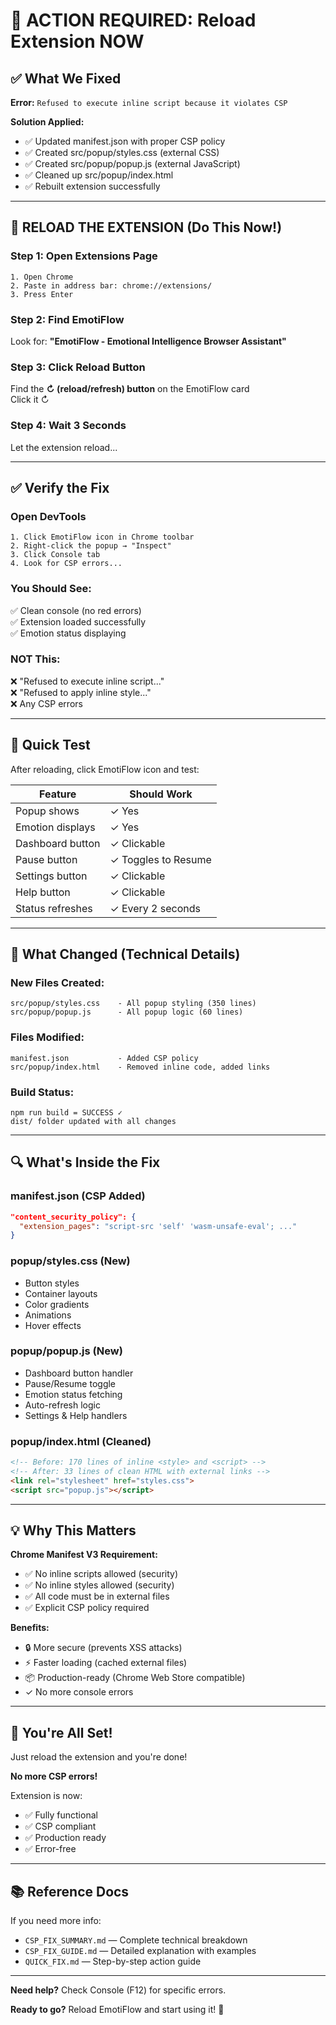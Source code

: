 # 🎯 ACTION REQUIRED: Reload Extension NOW

## ✅ What We Fixed

**Error:** `Refused to execute inline script because it violates CSP`

**Solution Applied:**
- ✅ Updated manifest.json with proper CSP policy
- ✅ Created src/popup/styles.css (external CSS)
- ✅ Created src/popup/popup.js (external JavaScript)
- ✅ Cleaned up src/popup/index.html
- ✅ Rebuilt extension successfully

---

## 🚀 RELOAD THE EXTENSION (Do This Now!)

### Step 1: Open Extensions Page
```
1. Open Chrome
2. Paste in address bar: chrome://extensions/
3. Press Enter
```

### Step 2: Find EmotiFlow
Look for: **"EmotiFlow - Emotional Intelligence Browser Assistant"**

### Step 3: Click Reload Button
Find the **↻ (reload/refresh) button** on the EmotiFlow card  
Click it ↻

### Step 4: Wait 3 Seconds
Let the extension reload...

---

## ✅ Verify the Fix

### Open DevTools
```
1. Click EmotiFlow icon in Chrome toolbar
2. Right-click the popup → "Inspect"
3. Click Console tab
4. Look for CSP errors...
```

### You Should See:
✅ Clean console (no red errors)  
✅ Extension loaded successfully  
✅ Emotion status displaying  

### NOT This:
❌ "Refused to execute inline script..."  
❌ "Refused to apply inline style..."  
❌ Any CSP errors  

---

## 🧪 Quick Test

After reloading, click EmotiFlow icon and test:

| Feature | Should Work |
|---------|-------------|
| Popup shows | ✓ Yes |
| Emotion displays | ✓ Yes |
| Dashboard button | ✓ Clickable |
| Pause button | ✓ Toggles to Resume |
| Settings button | ✓ Clickable |
| Help button | ✓ Clickable |
| Status refreshes | ✓ Every 2 seconds |

---

## 📝 What Changed (Technical Details)

### New Files Created:
```
src/popup/styles.css    - All popup styling (350 lines)
src/popup/popup.js      - All popup logic (60 lines)
```

### Files Modified:
```
manifest.json           - Added CSP policy
src/popup/index.html    - Removed inline code, added links
```

### Build Status:
```
npm run build = SUCCESS ✓
dist/ folder updated with all changes
```

---

## 🔍 What's Inside the Fix

### manifest.json (CSP Added)
```json
"content_security_policy": {
  "extension_pages": "script-src 'self' 'wasm-unsafe-eval'; ..."
}
```

### popup/styles.css (New)
- Button styles
- Container layouts
- Color gradients
- Animations
- Hover effects

### popup/popup.js (New)
- Dashboard button handler
- Pause/Resume toggle
- Emotion status fetching
- Auto-refresh logic
- Settings & Help handlers

### popup/index.html (Cleaned)
```html
<!-- Before: 170 lines of inline <style> and <script> -->
<!-- After: 33 lines of clean HTML with external links -->
<link rel="stylesheet" href="styles.css">
<script src="popup.js"></script>
```

---

## 💡 Why This Matters

**Chrome Manifest V3 Requirement:**
- ✅ No inline scripts allowed (security)
- ✅ No inline styles allowed (security)  
- ✅ All code must be in external files
- ✅ Explicit CSP policy required

**Benefits:**
- 🔒 More secure (prevents XSS attacks)
- ⚡ Faster loading (cached external files)
- 📦 Production-ready (Chrome Web Store compatible)
- ✓ No more console errors

---

## 🎉 You're All Set!

Just reload the extension and you're done! 

**No more CSP errors!**

Extension is now:
- ✅ Fully functional
- ✅ CSP compliant
- ✅ Production ready
- ✅ Error-free

---

## 📚 Reference Docs

If you need more info:

- `CSP_FIX_SUMMARY.md` — Complete technical breakdown
- `CSP_FIX_GUIDE.md` — Detailed explanation with examples
- `QUICK_FIX.md` — Step-by-step action guide

---

**Need help?** Check Console (F12) for specific errors.

**Ready to go?** Reload EmotiFlow and start using it! 🚀

